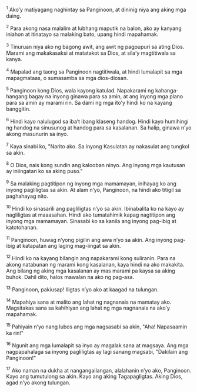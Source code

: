 <sup>1</sup>
Akoʼy matiyagang naghintay sa Panginoon, at dininig niya ang aking mga daing. 

<sup>2</sup>
Para akong nasa malalim at lubhang maputik na balon, ako ay kanyang iniahon at itinatayo sa malaking bato, upang hindi mapahamak. 

<sup>3</sup>
Tinuruan niya ako ng bagong awit, ang awit ng pagpupuri sa ating Dios. Marami ang makakasaksi at matatakot sa Dios, at silaʼy magtitiwala sa kanya. 

<sup>4</sup>
Mapalad ang taong sa Panginoon nagtitiwala, at hindi lumalapit sa mga mapagmataas, o sumasamba sa mga dios-diosan. 

<sup>5</sup>
Panginoon kong Dios, wala kayong katulad. Napakarami ng kahanga-hangang bagay na inyong ginawa para sa amin, at ang inyong mga plano para sa amin ay marami rin. Sa dami ng mga itoʼy hindi ko na kayang banggitin. 

<sup>6</sup>
Hindi kayo nalulugod sa ibaʼt ibang klaseng handog. Hindi kayo humihingi ng handog na sinusunog at handog para sa kasalanan. Sa halip, ginawa nʼyo akong masunurin sa inyo. 

<sup>7</sup>
Kaya sinabi ko, "Narito ako. Sa inyong Kasulatan ay nakasulat ang tungkol sa akin. 

<sup>8</sup>
O Dios, nais kong sundin ang kalooban ninyo. Ang inyong mga kautusan ay iniingatan ko sa aking puso." 

<sup>9</sup>
Sa malaking pagtitipon ng inyong mga mamamayan, inihayag ko ang inyong pagliligtas sa akin. At alam nʼyo, Panginoon, na hindi ako titigil sa paghahayag nito. 

<sup>10</sup>
Hindi ko sinasarili ang pagliligtas nʼyo sa akin. Ibinabalita ko na kayo ay nagliligtas at maaasahan. Hindi ako tumatahimik kapag nagtitipon ang inyong mga mamamayan. Sinasabi ko sa kanila ang inyong pag-ibig at katotohanan. 

<sup>11</sup>
Panginoon, huwag nʼyong pigilin ang awa nʼyo sa akin. Ang inyong pag-ibig at katapatan ang laging mag-iingat sa akin. 

<sup>12</sup>
Hindi ko na kayang bilangin ang napakarami kong suliranin. Para na akong natabunan ng marami kong kasalanan, kaya hindi na ako makakita. Ang bilang ng aking mga kasalanan ay mas marami pa kaysa sa aking buhok. Dahil dito, halos mawalan na ako ng pag-asa. 

<sup>13</sup>
Panginoon, pakiusap! Iligtas nʼyo ako at kaagad na tulungan. 

<sup>14</sup>
Mapahiya sana at malito ang lahat ng nagnanais na mamatay ako. Magsitakas sana sa kahihiyan ang lahat ng mga nagnanais na akoʼy mapahamak. 

<sup>15</sup>
Pahiyain nʼyo nang lubos ang mga nagsasabi sa akin, "Aha! Napasaamin ka rin!" 

<sup>16</sup>
Ngunit ang mga lumalapit sa inyo ay magalak sana at magsaya. Ang mga nagpapahalaga sa inyong pagliligtas ay lagi sanang magsabi, "Dakilain ang Panginoon!" 

<sup>17</sup>
Ako naman na dukha at nangangailangan, alalahanin nʼyo ako, Panginoon. Kayo ang tumutulong sa akin. Kayo ang aking Tagapagligtas. Aking Dios, agad nʼyo akong tulungan.